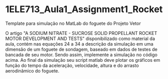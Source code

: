 # 1ELE713_Aula1_Assignment1_Rocket
Template para simulação no MatLab do foguete do Projeto Vetor

O artigo "A SODIUM NITRATE - SUCROSE SOLID PROPELLANT ROCKET MOTOR DEVELOPMENT AND TESTS" disponibilizado como material da aula, contém nas equações 24 a 34 a descrição da simulação em uma dimensão de um foguete de sondagem, baseado em dados de testes de bancada de seu motor.
Sendo assim, implemente a simulação no código acima. Ao final da simulação seu script matlab deve plotar os gráficos em função do tempo da aceleração, velocidade, altura e do arrasto aerodinâmico do foguete.
